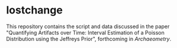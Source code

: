 # lostchange

This repository contains the script and data discussed in the paper "Quantifying Artifacts over Time: Interval Estimation of a Poisson Distribution using the Jeffreys Prior", forthcoming in <i>Archaeometry</i>.
